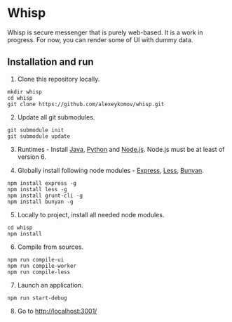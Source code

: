 Whisp
=============

Whisp is secure messenger that is purely web-based.
It is a work in progress.
For now, you can render some of UI with dummy data.

Installation and run
--------------------

1. Clone this repository locally.

  ```
  mkdir whisp
  cd whisp
  git clone https://github.com/alexeykomov/whisp.git
  ```
2. Update all git submodules.

  ```
  git submodule init
  git submodule update
  ```

3. Runtimes - Install [Java][jdk], [Python][python] and [Node.js][node.js]. Node.js must be at least of version 6.

4. Globally install following node modules - [Express][express], [Less][less], [Bunyan][bunyan].

  ```
  npm install express -g
  npm install less -g
  npm install grunt-cli -g
  npm install bunyan -g
  ```

5. Locally to project, install all needed node modules.

  ```
  cd whisp
  npm install
  ```

6. Compile from sources.

  ```
  npm run compile-ui
  npm run compile-worker
  npm run compile-less
  ```

7. Launch an application.

  ```
  npm run start-debug
  ```

8. Go to [http://localhost:3001/](http://localhost:3001/)

[jdk]: http://www.oracle.com/technetwork/java/javase/downloads/jdk8-downloads-2133151.html
[python]: https://www.python.org/download/releases/2.7/
[node.js]: http://nodejs.org/download/
[express]: https://github.com/visionmedia/express
[less]: https://github.com/less/less
[bunyan]: https://github.com/trentm/node-bunyan
[devconsole]: https://console.developers.google.com/project?authuser=1
